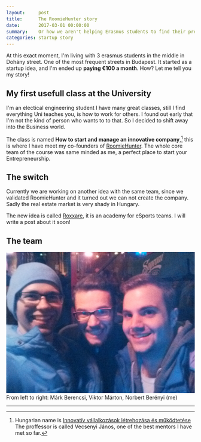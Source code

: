 ```yaml
---
layout:     post
title:      The RoomieHunter story
date:       2017-03-01 00:00:00
summary:    Or how we aren't helping Erasmus students to find their prefect flatmates and flat.
categories: startup story 
---
```


At this exact moment, I'm living with 3 erasmus students in the middle in Dohány street. One of the most frequent streets in Budapest. It started as a startup idea, and I'm ended up __paying €100 a month__. How? Let me tell you my story!

## My first usefull class at the University

I'm an electical engineering student I have many great classes, still I find everything Uni teaches you, is how to work for others. I found out early that I'm not the kind of person who wants to to that. So I decided to shift away into the Business world.

The class is named __How to start and manage an innovative company__,[^1] this is where I have meet my co-founders of [RoomieHunter](http://roomiehunter.com). The whole core team of the course was same minded as me, a perfect place to start your Entrepreneurship.

## The switch

Currently we are working on another idea with the same team, since we validated RoomieHunter and it turned out we can not create the company. Sadly the real estate market is very shady in Hungary.

The new idea is called [Roxxare](http://roxxare.com), it is an academy for eSports teams. I will write a post about it soon!

## The team
![desk](/images/rh-01.jpg)
From left to right: Márk Berencsi, Viktor Márton, Norbert Berényi (me)

---

[^1]: Hungarian name is [Innovatív vállalkozások létrehozása és működtetése](http://vallalkozz.bme.hu/) The proffessor is called Vecsenyi János, one of the best mentors I have met so far.
